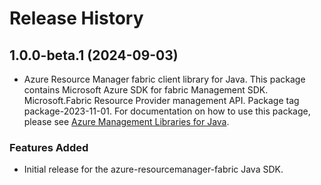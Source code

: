 # Release History

## 1.0.0-beta.1 (2024-09-03)

- Azure Resource Manager fabric client library for Java. This package contains Microsoft Azure SDK for fabric Management SDK. Microsoft.Fabric Resource Provider management API. Package tag package-2023-11-01. For documentation on how to use this package, please see [Azure Management Libraries for Java](https://aka.ms/azsdk/java/mgmt).
### Features Added

- Initial release for the azure-resourcemanager-fabric Java SDK.
